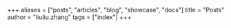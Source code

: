 +++
aliases = ["posts", "articles", "blog", "showcase", "docs"]
title = "Posts"
author = "liuliu.zhang"
tags = ["index"]
+++
